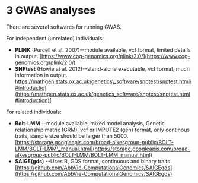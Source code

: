 # 3 GWAS analyses

There are several softwares for running GWAS.

For independent \(unrelated\) individuals:

* **PLINK** \(Purcell et al. 2007\)--module available, vcf format, limited details in output. [https://www.cog-genomics.org/plink/2.0/](https://www.cog-genomics.org/plink/2.0/)
* **SNPtest** \(Howie at al. 2012\)--stand-alone executable, vcf format, much information in output. [https://mathgen.stats.ox.ac.uk/genetics\_software/snptest/snptest.html\#introductio](https://mathgen.stats.ox.ac.uk/genetics_software/snptest/snptest.html#introduction)[ ](https://mathgen.stats.ox.ac.uk/genetics_software/snptest/snptest.html)

For related individuals:

* **Bolt-LMM** --module available, mixed model analysis, Genetic relationship matrix \(GRM\), vcf or IMPUTE2 \(gen\) format, only continous traits, sample size should be larger than 5000. [https://storage.googleapis.com/broad-alkesgroup-public/BOLT-LMM/BOLT-LMM\_manual.html](https://storage.googleapis.com/broad-alkesgroup-public/BOLT-LMM/BOLT-LMM_manual.html)
* **SAIGE\(gds\)** --Uses R, GDS format, continuous and binary traits. [https://github.com/AbbVie-ComputationalGenomics/SAIGEgds](https://github.com/AbbVie-ComputationalGenomics/SAIGEgds)



